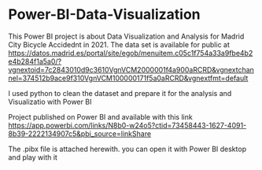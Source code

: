 # Power-BI-Data-Visualization
This Power BI project is about Data Visualization and Analysis for Madrid City Bicycle Accidednt in 2021. The data set is available for public at
https://datos.madrid.es/portal/site/egob/menuitem.c05c1f754a33a9fbe4b2e4b284f1a5a0/?vgnextoid=7c2843010d9c3610VgnVCM2000001f4a900aRCRD&vgnextchannel=374512b9ace9f310VgnVCM100000171f5a0aRCRD&vgnextfmt=default

I used python to clean the dataset and prepare it for the analysis and Visualizatio  with Power BI

Project published on Power BI and available with this link https://app.powerbi.com/links/N8b0-w24o5?ctid=73458443-1627-4091-8b39-2222134907c5&pbi_source=linkShare

The .pibx file is attached herewith. you can open it with Power BI desktop and play with it
